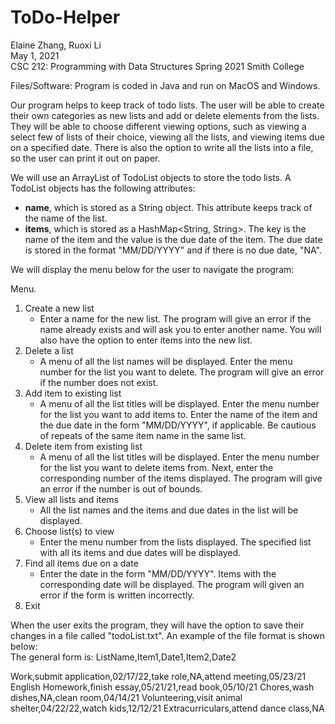 # ToDo-Helper

Elaine Zhang, Ruoxi Li  
May 1, 2021  
CSC 212: Programming with Data Structures Spring 2021 Smith College

Files/Software: Program is coded in Java and run on MacOS and Windows.

Our program helps to keep track of todo lists. The user will be able to create their own categories as new lists and add or delete elements from the lists. They will be able to choose different viewing options, such as viewing a select few of lists of their choice, viewing all the lists, and viewing items due on a specified date. There is also the option to write all the lists into a file, so the user can print it out on paper. 

We will use an ArrayList of TodoList objects to store the todo lists. A TodoList objects has the following attributes:  
- **name**, which is stored as a String object. This attribute keeps track of the name of the list.  
- **items**, which is stored as a HashMap\<String, String\>. The key is the name of the item and the value is the due date of the item. The due date is stored in the format "MM/DD/YYYY" and if there is no due date, "NA".  

We will display the menu below for the user to navigate the program: 

Menu.
1. Create a new list
    - Enter a name for the new list. The program will give an error if the name already exists and will ask you to enter another name. You will also have the option to enter items into the new list.
2. Delete a list
    - A menu of all the list names will be displayed. Enter the menu number for the list you want to delete. The program will give an error if the number does not exist.
3. Add item to existing list
    - A menu of all the list titles will be displayed. Enter the menu number for the list you want to add items to. Enter the name of the item and the due date in the form "MM/DD/YYYY", if applicable. Be cautious of repeats of the same item name in the same list.
4. Delete item from existing list
    - A menu of all the list titles will be displayed. Enter the menu number for the list you want to delete items from. Next, enter the corresponding number of the items displayed. The program will give an error if the number is out of bounds.
5. View all lists and items
    - All the list names and the items and due dates in the list will be displayed.
6. Choose list(s) to view
    - Enter the menu number from the lists displayed. The specified list with all its items and due dates will be displayed.
7. Find all items due on a date
    - Enter the date in the form "MM/DD/YYYY". Items with the corresponding date will be displayed. The program will given an error if the form is written incorrectly.
0. Exit

When the user exits the program, they will have the option to save their changes in a file called "todoList.txt". An example of the file format is shown below:  
The general form is: ListName,Item1,Date1,Item2,Date2  
  
Work,submit application,02/17/22,take role,NA,attend meeting,05/23/21
English Homework,finish essay,05/21/21,read book,05/10/21
Chores,wash dishes,NA,clean room,04/14/21
Volunteering,visit animal shelter,04/22/22,watch kids,12/12/21
Extracurriculars,attend dance class,NA
